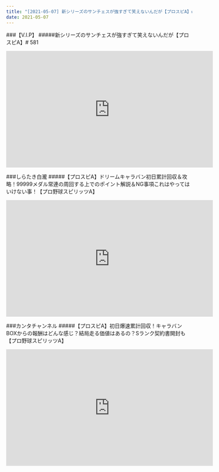 ```yaml
---
title: "[2021-05-07] 新シリーズのサンチェスが強すぎて笑えないんだが【プロスピA】# 581 他"
date: 2021-05-07
---
```

###【V.I.P】
#####新シリーズのサンチェスが強すぎて笑えないんだが【プロスピA】# 581
<iframe width="560" height="315" src="https://www.youtube.com/embed/DZNxg25y4oU" frameborder="0" allow="accelerometer; autoplay; clipboard-write; encrypted-media; gyroscope; picture-in-picture" allowfullscreen></iframe>

###しらたき白瀧
#####【プロスピA】ドリームキャラバン初日累計回収＆攻略！99999メダル常連の周回する上でのポイント解説＆NG事項これはやってはいけない事！【プロ野球スピリッツA】
<iframe width="560" height="315" src="https://www.youtube.com/embed/838WmxbPy9k" frameborder="0" allow="accelerometer; autoplay; clipboard-write; encrypted-media; gyroscope; picture-in-picture" allowfullscreen></iframe>

###カンタチャンネル
#####【プロスピA】初日爆速累計回収！キャラバンBOXからの報酬はどんな感じ？結局走る価値はあるの？Sランク契約書開封も【プロ野球スピリッツA】
<iframe width="560" height="315" src="https://www.youtube.com/embed/IBDE26zakzU" frameborder="0" allow="accelerometer; autoplay; clipboard-write; encrypted-media; gyroscope; picture-in-picture" allowfullscreen></iframe>

